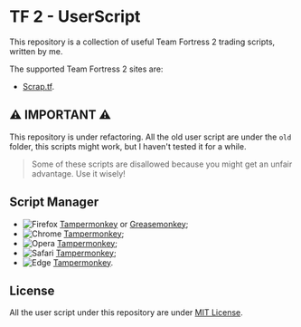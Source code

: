 # TF 2 - UserScript

This repository is a collection of useful Team Fortress 2 trading scripts, written by me. 

The supported Team Fortress 2 sites are:

* [Scrap.tf](https://scrap.tf/).

## ⚠ IMPORTANT ⚠

This repository is under refactoring. All the old user script are under the `old` folder, this scripts might work, but I haven't tested it for a while.

> Some of these scripts are disallowed because you might get an unfair advantage. Use it wisely!

## Script Manager
* ![Firefox](https://raw.githubusercontent.com/reek/anti-adblock-killer/gh-pages/images/firefox.png) [Tampermonkey](https://addons.mozilla.org/it/firefox/addon/tampermonkey/) or [Greasemonkey](https://addons.mozilla.org/firefox/addon/greasemonkey/);
* ![Chrome](https://raw.githubusercontent.com/reek/anti-adblock-killer/gh-pages/images/chrome.png) [Tampermonkey](https://chrome.google.com/webstore/detail/tampermonkey/dhdgffkkebhmkfjojejmpbldmpobfkfo);
* ![Opera](https://raw.githubusercontent.com/reek/anti-adblock-killer/gh-pages/images/opera.png) [Tampermonkey](https://addons.opera.com/en/extensions/details/tampermonkey-beta/);
* ![Safari](https://raw.githubusercontent.com/reek/anti-adblock-killer/gh-pages/images/safari.png) [Tampermonkey](https://apps.apple.com/us/app/tampermonkey/id1482490089);
* ![Edge](https://raw.githubusercontent.com/reek/anti-adblock-killer/gh-pages/images/msedge.png) [Tampermonkey](https://www.microsoft.com/store/p/tampermonkey/9nblggh5162s).

## License

All the user script under this repository are under [MIT License](https://opensource.org/licenses/MIT).
